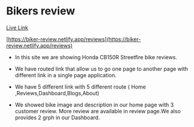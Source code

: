 # Bikers review

 [Live Link](https://biker-review.netlify.app/reviews)



 [https://biker-review.netlify.app/reviews](https://biker-review.netlify.app/reviews)



- In this site we are showing Honda CB150R Streetfire bike reviews.

- We have routed link that allow us to go one page to another page with different link in a single page application.

- We have 5 different link with 5 different route ( Home ,Reviews,Dashboard,Blogs,About)

- We showed bike image and description in our home page with 3 customer review. More review are available in review page.We also provides 2 grph in our Dashboard.